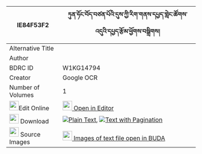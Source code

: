 |IE84F53F2|ཏུན་ཧོང་བོད་བཙན་པོའི་དུས་ཀྱི་རིག་གནས་དཔྱད་གླེང་ཚོགས་འདུའི་དཔྱད་རྩོམ་ཕྱོགས་བསྒྲིགས། 
| --- | --- 
|Alternative Title |
|Author | 
|BDRC ID | W1KG14794
|Creator | Google OCR
|Number of Volumes| 1
|<img width="25" src="https://img.icons8.com/color/25/000000/edit-property.png">Edit Online| [<img width="25" src="https://avatars.githubusercontent.com/u/45091458?s=200&v=4"> Open in Editor](http://editor.openpecha.org/IE84F53F2)
|<img width="25" src="https://img.icons8.com/fluent/48/000000/download-2.png"/>  Download | [![](https://img.icons8.com/color/20/000000/txt.png)Plain Text](https://github.com/Openpecha/IE84F53F2/releases/download/v2/tun_hong_bo_tsenpo_i_du_kyi_ri_plain_IE84F53F2.zip), [![](https://img.icons8.com/color/20/000000/txt.png)Text with Pagination](https://github.com/Openpecha/IE84F53F2/releases/download/v2/tun_hong_bo_tsenpo_i_du_kyi_ri_pages_IE84F53F2.zip)
|<img width="25" src="https://img.icons8.com/plasticine/100/000000/pictures-folder.png"/>  Source Images | [<img width="25" src="https://library.bdrc.io/icons/BUDA-small.svg"> Images of text file open in BUDA](https://library.bdrc.io/show/bdr:W1KG14794)